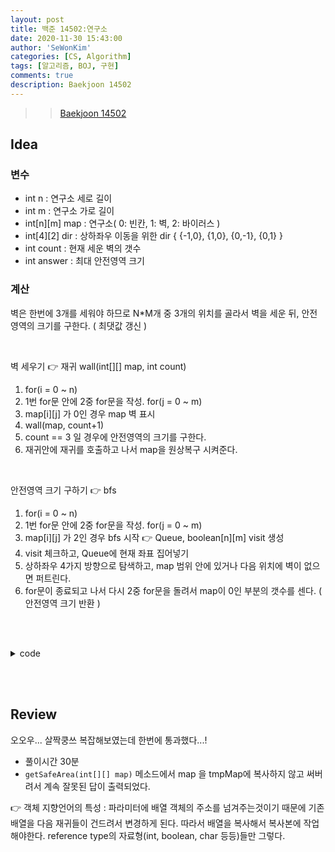 ```yaml
---
layout: post
title: 백준 14502:연구소
date: 2020-11-30 15:43:00
author: 'SeWonKim'
categories: [CS, Algorithm]
tags: [알고리즘, BOJ, 구현]
comments: true
description: Baekjoon 14502
---
```


> > [Baekjoon 14502](https://www.acmicpc.net/problem/14502)

## Idea

### 변수

- int n : 연구소 세로 길이
- int m : 연구소 가로 길이
- int[n][m] map : 연구소( 0: 빈칸, 1: 벽, 2: 바이러스 )
- int[4][2] dir : 상하좌우 이동을 위한 dir { {-1,0}, {1,0}, {0,-1}, {0,1} }
- int count : 현재 세운 벽의 갯수
- int answer : 최대 안전영역 크기


### 계산

벽은 한번에 3개를 세워야 하므로 N*M개 중 3개의 위치를 골라서 벽을 세운 뒤, 안전영역의 크기를 구한다. ( 최댓값 갱신 )

&nbsp;  

벽 세우기 👉 재귀 wall(int[][] map, int count)
1. for(i = 0 ~ n)
2. 1번 for문 안에 2중 for문을 작성. for(j = 0 ~ m) 
3. map[i][j] 가 0인 경우 map 벽 표시
4. wall(map, count+1)
5. count == 3 일 경우에 안전영역의 크기를 구한다.
6. 재귀안에 재귀를 호출하고 나서 map을 원상복구 시켜준다.

&nbsp;  

안전영역 크기 구하기 👉 bfs
1. for(i = 0 ~ n)
2. 1번 for문 안에 2중 for문을 작성. for(j = 0 ~ m) 
3. map[i][j] 가 2인 경우 bfs 시작 👉 Queue, boolean[n][m] visit 생성
4. visit 체크하고, Queue에 현재 좌표 집어넣기
5. 상하좌우 4가지 방향으로 탐색하고, map 범위 안에 있거나 다음 위치에 벽이 없으면 퍼트린다.
6. for문이 종료되고 나서 다시 2중 for문을 돌려서 map이 0인 부분의 갯수를 센다. ( 안전영역 크기 반환 )

&nbsp;  
&nbsp;

<details>
    <summary>code</summary>
    <div markdown="1">

    ```java
    import java.awt.Point;
    import java.io.BufferedReader;
    import java.io.InputStreamReader;
    import java.util.LinkedList;
    import java.util.Queue;
    import java.util.StringTokenizer;

    public class Main {

        static int n, m;
        static int[][] dir = { {-1,0}, {1,0}, {0,-1}, {0,1} };
        static int answer = 0;
        public static void main(String[] args) throws Exception {
            BufferedReader br = new BufferedReader(new InputStreamReader(System.in));
            StringTokenizer st = new StringTokenizer(br.readLine(), " ");
            
            n = Integer.parseInt(st.nextToken());
            m = Integer.parseInt(st.nextToken());
            int[][] map = new int[n][m];
            
            for (int i = 0; i < n; i++) {
                st = new StringTokenizer(br.readLine(), " ");
                for (int j = 0; j < m; j++) {
                    map[i][j] = Integer.parseInt(st.nextToken());
                }
            }
            
            wall(map, 0);
            System.out.println(answer);
        }
        
        private static void wall(int[][] map, int count) {
            if(count == 3) {
                answer = Math.max(answer, getSafeArea(map));
                return;
            }
            
            
            for (int i = 0; i < n; i++) {
                for (int j = 0; j < m; j++) {
                    if(map[i][j] == 0) {
                        map[i][j] = 1;
                        wall(map, count+1);
                        map[i][j] = 0;
                    }
                }
            }
            
        }

        private static int getSafeArea(int[][] map) {
            int[][] tmpMap = new int[n][m];
            for (int i = 0; i < n; i++) {
                for (int j = 0; j < m; j++) {
                    tmpMap[i][j] = map[i][j];
                }
            }
            

            boolean[][] visit = new boolean[n][m];
            Queue<Point> q = new LinkedList<Point>();
            
            for (int i = 0; i < n; i++) {
                for (int j = 0; j < m; j++) {
                    if(tmpMap[i][j] == 2) {
                        q.add(new Point(i, j));
                        visit[i][j] = true;
                    }
                }
            }
            
            while(!q.isEmpty()) {
                Point now = q.poll();
                
                for (int k = 0; k < 4; k++) {
                    int nx = now.x + dir[k][0];
                    int ny = now.y + dir[k][1];
                    
                    if(nx >= 0 && nx < n && ny >= 0 && ny < m && !visit[nx][ny] && map[nx][ny] == 0) {
                        tmpMap[nx][ny] = 2;
                        visit[nx][ny] = true;
                        q.add(new Point(nx, ny));
                    }
                }
            }
            
            int count = 0;
            for (int i = 0; i < n; i++) {
                for (int j = 0; j < m; j++) {
                    if(tmpMap[i][j] == 0)	count++;
                }
            }
            return count;
        }

    }

    ```

</div>
</details>

&nbsp;  
&nbsp;

## Review

오오우... 살짝쿵쓰 복잡해보였는데 한번에 통과했다...!

- 풀이시간 30분
- `getSafeArea(int[][] map)` 메소드에서 map 을 tmpMap에 복사하지 않고 써버려서 계속 잘못된 답이 출력되었다. 

👉 객체 지향언어의 특성 : 파라미터에 배열 객체의 주소를 넘겨주는것이기 때문에 기존 배열을 다음 재귀들이 건드려서 변경하게 된다. 따라서 배열을 복사해서 복사본에 작업해야한다. reference type의 자료형(int, boolean, char 등등)들만 그렇다.


&nbsp;  
&nbsp;
